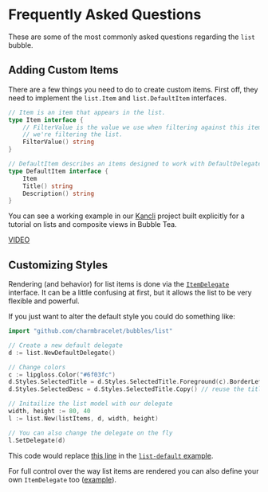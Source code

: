 # Frequently Asked Questions

These are some of the most commonly asked questions regarding the `list` bubble.

## Adding Custom Items

There are a few things you need to do to create custom items. First off, they
need to implement the `list.Item` and `list.DefaultItem` interfaces.

```go
// Item is an item that appears in the list.
type Item interface {
	// FilterValue is the value we use when filtering against this item when
	// we're filtering the list.
	FilterValue() string
}
```

```go
// DefaultItem describes an items designed to work with DefaultDelegate.
type DefaultItem interface {
	Item
	Title() string
	Description() string
}
```

You can see a working example in our [Kancli][kancli] project built
explicitly for a tutorial on lists and composite views in Bubble Tea. 

[VIDEO](https://youtu.be/ZA93qgdLUzM)

## Customizing Styles

Rendering (and behavior) for list items is done via the
[`ItemDelegate`][itemDelegate]
interface. It can be a little confusing at first, but it allows the list to be
very flexible and powerful.

If you just want to alter the default style you could do something like:

```go
import "github.com/charmbracelet/bubbles/list"

// Create a new default delegate
d := list.NewDefaultDelegate()

// Change colors
c := lipgloss.Color("#6f03fc")
d.Styles.SelectedTitle = d.Styles.SelectedTitle.Foreground(c).BorderLeftForeground(c)
d.Styles.SelectedDesc = d.Styles.SelectedTitle.Copy() // reuse the title style here

// Initailize the list model with our delegate
width, height := 80, 40
l := list.New(listItems, d, width, height)

// You can also change the delegate on the fly
l.SetDelegate(d)
```

This code would replace [this line][replacedLine] in the [`list-default`
example][listDefault].

For full control over the way list items are rendered you can also define your
own `ItemDelegate` too ([example][customDelegate]).


[kancli]: https://github.com/charmbracelet/kancli/blob/main/main.go#L45
[itemDelegate]: https://pkg.go.dev/github.com/charmbracelet/bubbles@v0.10.2/list#ItemDelegate
[replacedLine]: https://github.com/charmbracelet/bubbletea/blob/master/examples/list-default/main.go#L77
[listDefault]: https://github.com/charmbracelet/bubbletea/tree/master/examples/list-default
[customDelegate]: https://github.com/charmbracelet/bubbletea/blob/a6f46172ec4436991b90c2270253b2d212de7ef3/examples/list-simple/main.go#L28-L49
